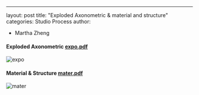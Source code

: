 ---
layout: post
title: "Exploded Axonometric & material and structure"
categories: Studio Process
author:
- Martha Zheng

#### Exploded Axonometric [expo.pdf](https://github.com/yawenzh/YZmar/files/7461156/expo.pdf)
![expo](https://user-images.githubusercontent.com/90550813/139859546-818f62e0-9cfd-442b-8632-e017adb54b12.jpg)

#### Material & Structure [mater.pdf](https://github.com/yawenzh/YZmar/files/7461166/mater.pdf)
![mater](https://user-images.githubusercontent.com/90550813/139859741-c07f7e1e-e41d-468b-9c1d-b6e719e6fa26.jpg)
